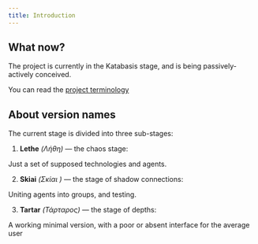```yaml
---
title: Introduction
---
```


## What now?
The project is currently in the Katabasis stage, and is being passively-actively conceived.

You can read the [project terminology](/glossary)

## About version names
The current stage is divided into three sub-stages:
1) **Lethe** _(Λήθη)_ — the chaos stage:

Just a set of supposed technologies and agents.

2) **Skiai** _(Σκίαι )_ — the stage of shadow connections:

Uniting agents into groups, and testing.

3) **Tartar** _(Τάρταρος)_ — the stage of depths:

A working minimal version, with a poor or absent interface for the average user
